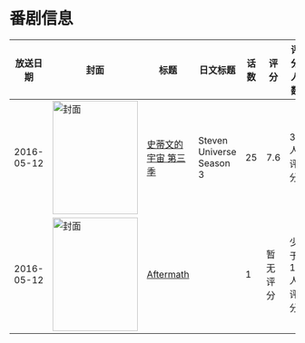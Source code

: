 # 番剧信息

|放送日期|封面|标题|日文标题|话数|评分|评分人数|
|---|---|---|---|---|---|---|
|2016-05-12|<img src="//lain.bgm.tv/pic/cover/c/49/05/186254_QZGjX.jpg" alt="封面" style="width:150px;height:200px;object-fit:cover;">|[史蒂文的宇宙 第三季](https://bangumi.tv/subject/186254)|Steven Universe Season 3|25|7.6|32人评分|
|2016-05-12|<img src="//lain.bgm.tv/pic/cover/c/62/df/404764_9aJ0t.jpg" alt="封面" style="width:150px;height:200px;object-fit:cover;">|[Aftermath](https://bangumi.tv/subject/404764)||1|暂无评分|少于10人评分|
